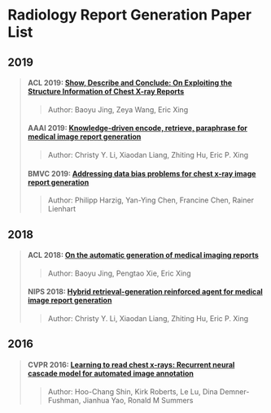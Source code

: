 # Radiology Report Generation Paper List

## 2019

>#### ACL 2019: [Show, Describe and Conclude: On Exploiting the Structure Information of Chest X-ray Reports](https://www.aclweb.org/anthology/P19-1657.pdf)
>
>> Author: Baoyu Jing, Zeya Wang, Eric Xing
>
>#### AAAI 2019: [Knowledge-driven encode, retrieve, paraphrase for medical image report generation](https://www.aaai.org/ojs/index.php/AAAI/article/download/4637/4515)
>
>> Author: Christy Y. Li, Xiaodan Liang, Zhiting Hu, Eric P. Xing
>
>#### BMVC 2019: [Addressing data bias problems for chest x-ray image report generation](https://arxiv.org/pdf/1908.02123)
>
>> Author: Philipp Harzig, Yan-Ying Chen, Francine Chen, Rainer Lienhart

## 2018

>#### ACL 2018: [On the automatic generation of medical imaging reports](https://arxiv.org/pdf/1711.08195)
>> Author: Baoyu Jing, Pengtao Xie, Eric Xing
>
>#### NIPS 2018: [Hybrid retrieval-generation reinforced agent for medical image report generation](http://papers.nips.cc/paper/7426-hybrid-retrieval-generation-reinforced-agent-for-medical-image-report-generation.pdf)
>
>> Author: Christy Y. Li, Xiaodan Liang, Zhiting Hu, Eric P. Xing

## 2016

>#### CVPR 2016: [Learning to read chest x-rays: Recurrent neural cascade model for automated image annotation](http://openaccess.thecvf.com/content_cvpr_2016/papers/Shin_Learning_to_Read_CVPR_2016_paper.pdf)
>
>> Author: Hoo-Chang Shin, Kirk Roberts, Le Lu, Dina Demner-Fushman, Jianhua Yao, Ronald M Summers

